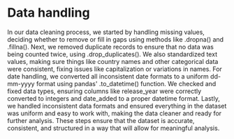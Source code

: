 # Data handling

In our data cleaning process, we started by handling missing values, deciding whether to remove or fill in gaps using methods like .dropna() and .fillna(). Next, we removed duplicate records to ensure that no data was being counted twice, using .drop_duplicates(). We also standardized text values, making sure things like country names and other categorical data were consistent, fixing issues like capitalization or variations in names. For date handling, we converted all inconsistent date formats to a uniform dd-mm-yyyy format using pandas' .to_datetime() function. We checked and fixed data types, ensuring columns like release_year were correctly converted to integers and date_added to a proper datetime format. Lastly, we handled inconsistent data formats and ensured everything in the dataset was uniform and easy to work with, making the data cleaner and ready for further analysis. These steps ensure that the dataset is accurate, consistent, and structured in a way that will allow for meaningful analysis.
